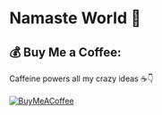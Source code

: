 <h1 align="left">Namaste World 🙏</h1>

## 💰 Buy Me a Coffee:
Caffeine powers all my crazy ideas ☕👇</br></br>
[![BuyMeACoffee](https://img.shields.io/badge/Buy%20Me%20a%20Coffee-ffdd00?style=for-the-badge&logo=buy-me-a-coffee&logoColor=black)](https://buymeacoffee.com/subhadipjana) 

